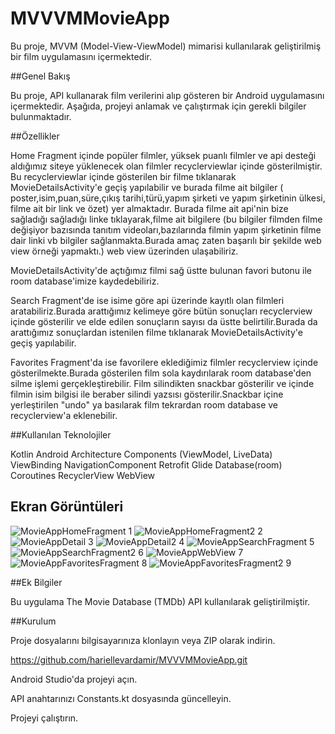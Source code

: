 # MVVVMMovieApp
 Bu proje, MVVM (Model-View-ViewModel) mimarisi kullanılarak geliştirilmiş bir film uygulamasını içermektedir.


##Genel Bakış

Bu proje, API kullanarak film verilerini alıp gösteren bir Android uygulamasını içermektedir. Aşağıda, projeyi anlamak ve çalıştırmak için gerekli bilgiler bulunmaktadır.


##Özellikler

Home Fragment içinde popüler filmler, yüksek puanlı filmler ve api desteği aldığımız siteye yüklenecek olan filmler recyclerviewlar içinde gösterilmiştir.
Bu recyclerviewlar içinde gösterilen bir filme tıklanarak MovieDetailsActivity'e geçiş yapılabilir ve burada filme ait bilgiler ( poster,isim,puan,süre,çıkış tarihi,türü,yapım şirketi ve yapım şirketinin ülkesi, filme ait bir link ve özet) yer almaktadır.
Burada filme ait api'nin bize sağladığı  sağladığı linke tıklayarak,filme ait bilgilere (bu bilgiler filmden filme değişiyor bazısında tanıtım videoları,bazılarında filmin yapım  şirketinin filme dair linki vb bilgiler sağlanmakta.Burada amaç zaten başarılı bir şekilde web view örneği yapmaktı.) web view üzerinden ulaşabiliriz.

MovieDetailsActivity'de açtığımız filmi sağ üstte bulunan favori butonu ile room database'imize kaydedebiliriz.

Search Fragment'de ise isime göre api üzerinde kayıtlı olan filmleri aratabiliriz.Burada arattığımız kelimeye göre bütün sonuçları recyclerview içinde gösterilir 
ve elde edilen sonuçların sayısı da üstte belirtilir.Burada da arattığımız sonuçlardan istenilen filme tıklanarak MovieDetailsActivity'e geçiş yapılabilir.

Favorites Fragment'da ise favorilere eklediğimiz filmler recyclerview içinde gösterilmekte.Burada gösterilen film sola kaydırılarak room database'den silme işlemi gerçekleştirebilir.
Film silindikten snackbar gösterilir ve içinde filmin isim bilgisi ile beraber silindi yazsısı gösterilir.Snackbar içine yerleştirilen "undo" ya basılarak film tekrardan room database ve recyclerview'a eklenebilir.


##Kullanılan Teknolojiler

Kotlin
Android Architecture Components (ViewModel, LiveData)
ViewBinding
NavigationComponent
Retrofit
Glide
Database(room)
Coroutines
RecyclerView
WebView


## Ekran Görüntüleri


![MovieAppHomeFragment 1](app/src/main/java/com/example/mvvmmovieapp/util/screenshots/MovieAppHomeFragment.jpg)
![MovieAppHomeFragment2 2](app/src/main/java/com/example/mvvmmovieapp/util/screenshots/MovieAppHomeFragment2.jpg)
![MovieAppDetail 3](app/src/main/java/com/example/mvvmmovieapp/util/screenshots/MovieAppMovieDetail.jpg)
![MovieAppDetail2 4](app/src/main/java/com/example/mvvmmovieapp/util/screenshots/MovieAppMovieDetail2.jpg)
![MovieAppSearchFragment 5](app/src/main/java/com/example/mvvmmovieapp/util/screenshots/MovieAppSearchFragment.jpg)
![MovieAppSearchFragment2 6](app/src/main/java/com/example/mvvmmovieapp/util/screenshots/MovieAppSearchFragment2.jpg)
![MovieAppWebView 7](app/src/main/java/com/example/mvvmmovieapp/util/screenshots/MovieAppWebView.jpg)
![MovieAppFavoritesFragment 8](app/src/main/java/com/example/mvvmmovieapp/util/screenshots/MovieAppFavoritesFragment.jpg)
![MovieAppFavoritesFragment2 9](app/src/main/java/com/example/mvvmmovieapp/util/screenshots/MovieAppFavoritesFragment2.jpg)


##Ek Bilgiler

Bu uygulama The Movie Database (TMDb) API kullanılarak geliştirilmiştir.


##Kurulum

Proje dosyalarını bilgisayarınıza klonlayın veya ZIP olarak indirin.

https://github.com/hariellevardamir/MVVVMMovieApp.git

Android Studio'da projeyi açın.

API anahtarınızı Constants.kt dosyasında güncelleyin.

Projeyi çalıştırın.
